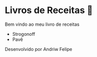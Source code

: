 # Livros de Receitas  :cheese:

Bem vindo ao meu livro de receitas 

- Strogonoff
- Pavê 

Desenvolvido por Andriw Felipe
